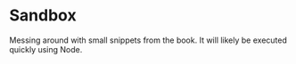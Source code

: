# Sandbox

Messing around with small snippets from the book. It will likely be executed quickly using Node.